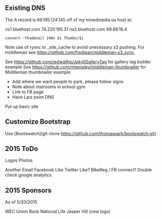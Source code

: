 ## Existing DNS

The A record is 69.195.124.145 off of my mixedmedia.us host at:

ns1.bluehost.com  74.220.195.31
ns2.bluehost.com  69.89.16.4

```
convert -thumbnail 240x $i Thumbs/$i
```

Note use of rysnc to _site_cache to avoid unecessary s3 pushing. For middleman see https://github.com/fredjean/middleman-s3_sync.

See https://github.com/redwallhp/JekyllGalleryTag for gallery tag builder example
See https://github.com/nhemsley/middleman-thumbnailer for Middleman thumbnailer example

* Add where we want people to park, please follow signs
* Note about restrooms in school gym
* Link to FB page
* Have Lars point DNS

Put up basic site

## Customize Bootstrap

Use [Bootswatch](git clone https://github.com/thomaspark/bootswatch.git)

## 2015 ToDo

Logos
Photos

Another Email
Facebook Like
Twitter Like?
BikeReg / FB connect?
Double check google analytics


## 2015 Sponsors

As of 5/20/2015

WEC
Union Bank
National Life
Jasper Hill (new logo)
